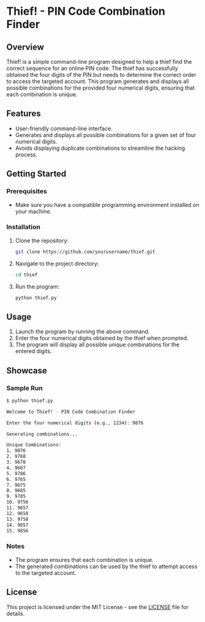 # Thief! - PIN Code Combination Finder

## Overview

Thief! is a simple command-line program designed to help a thief find the correct sequence for an online PIN code. The thief has successfully obtained the four digits of the PIN but needs to determine the correct order to access the targeted account. This program generates and displays all possible combinations for the provided four numerical digits, ensuring that each combination is unique.

## Features

- User-friendly command-line interface.
- Generates and displays all possible combinations for a given set of four numerical digits.
- Avoids displaying duplicate combinations to streamline the hacking process.

## Getting Started

### Prerequisites

- Make sure you have a compatible programming environment installed on your machine.

### Installation

1. Clone the repository:

   ```bash
   git clone https://github.com/yourusername/thief.git
   ```

2. Navigate to the project directory:

   ```bash
   cd thief
   ```

3. Run the program:

   ```bash
   python thief.py
   ```

## Usage

1. Launch the program by running the above command.
2. Enter the four numerical digits obtained by the thief when prompted.
3. The program will display all possible unique combinations for the entered digits.

## Showcase

### Sample Run

```bash
$ python thief.py

Welcome to Thief! - PIN Code Combination Finder

Enter the four numerical digits (e.g., 1234): 9876

Generating combinations...

Unique Combinations:
1. 9876
2. 9768
3. 9678
4. 9687
5. 9786
6. 9765
7. 9675
8. 9685
9. 9785
10. 9756
11. 9657
12. 9658
13. 9758
14. 9857
15. 9856
```

### Notes

- The program ensures that each combination is unique.
- The generated combinations can be used by the thief to attempt access to the targeted account.

## License

This project is licensed under the MIT License - see the [LICENSE](LICENSE) file for details.

